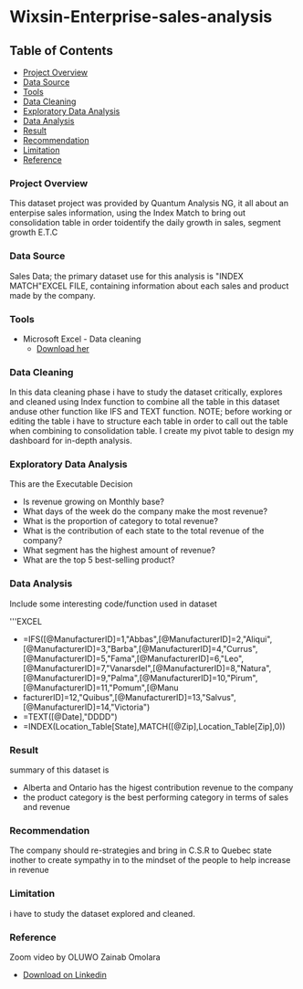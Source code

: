 # Wixsin-Enterprise-sales-analysis

## Table of Contents

- [Project Overview](#project-overview)
- [Data Source](#data-source)
- [Tools](#tools)
- [Data Cleaning](#data-cleaning)
- [Exploratory Data Analysis](#exploratory-data-analysis)
- [Data Analysis](#data-analysis)
- [Result](#result)
- [Recommendation](#recommendation)
- [Limitation](#limitation)
- [Reference](#reference)

### Project Overview

This dataset project was provided by Quantum Analysis NG, it all about an enterpise sales information, using the Index Match to bring out consolidation table in order toidentify the daily growth in sales, segment growth E.T.C 

### Data Source

Sales Data; the primary dataset use for this analysis is "INDEX MATCH"EXCEL FILE, containing information about each sales and product made by the company.

### Tools

- Microsoft Excel - Data cleaning
   -  [Download her](https://microsoft.com)
  
### Data Cleaning

In this data cleaning phase i have to study the dataset critically, explores and cleaned using  Index function to combine all the table in this dataset anduse other function like IFS and TEXT function. 
NOTE; before working or editing the table i have to structure each table in order to call out the table when combining to consolidation table.
I create my pivot table to design my dashboard for in-depth analysis.

### Exploratory Data Analysis

This are the Executable Decision
- Is revenue growing on Monthly base?
- What days of the week do the company make the most revenue?
- What is the proportion of category to total revenue?
- What is the contribution of each state to the total revenue of the company?
- What segment has the highest amount of revenue?
- What are the top 5 best-selling product?

### Data Analysis

Include some interesting code/function used in dataset

'''EXCEL
- =IFS([@ManufacturerID]=1,"Abbas",[@ManufacturerID]=2,"Aliqui",[@ManufacturerID]=3,"Barba",[@ManufacturerID]=4,"Currus",[@ManufacturerID]=5,"Fama",[@ManufacturerID]=6,"Leo",[@ManufacturerID]=7,"Vanarsdel",[@ManufacturerID]=8,"Natura",[@ManufacturerID]=9,"Palma",[@ManufacturerID]=10,"Pirum",[@ManufacturerID]=11,"Pomum",[@Manu
- facturerID]=12,"Quibus",[@ManufacturerID]=13,"Salvus",[@ManufacturerID]=14,"Victoria")
- =TEXT([@Date],"DDDD")
- =INDEX(Location_Table[State],MATCH([@Zip],Location_Table[Zip],0))

### Result
summary of this dataset is
- Alberta and Ontario has the higest contribution revenue to the company
- the product category is the best performing category in terms of sales and revenue

### Recommendation
The company should re-strategies and bring in C.S.R  to Quebec state inother to create sympathy in to the mindset of the people to help increase in revenue

### Limitation 
i have to study the dataset explored and cleaned.

### Reference
Zoom video by OLUWO Zainab Omolara

- [Download on Linkedin](https://www.linkedin.com/posts/zainab-oluwo-774a89304_im-here-again-to-share-my-analysis-on-wixsin-activity-7209912067493900288-FWof?utm_source=share&utm_medium=member_desktop)



  
  
